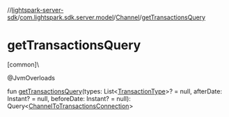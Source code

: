 //[lightspark-server-sdk](../../../index.md)/[com.lightspark.sdk.server.model](../index.md)/[Channel](index.md)/[getTransactionsQuery](get-transactions-query.md)

# getTransactionsQuery

[common]\

@JvmOverloads

fun [getTransactionsQuery](get-transactions-query.md)(types: List&lt;[TransactionType](../-transaction-type/index.md)&gt;? = null, afterDate: Instant? = null, beforeDate: Instant? = null): Query&lt;[ChannelToTransactionsConnection](../-channel-to-transactions-connection/index.md)&gt;
